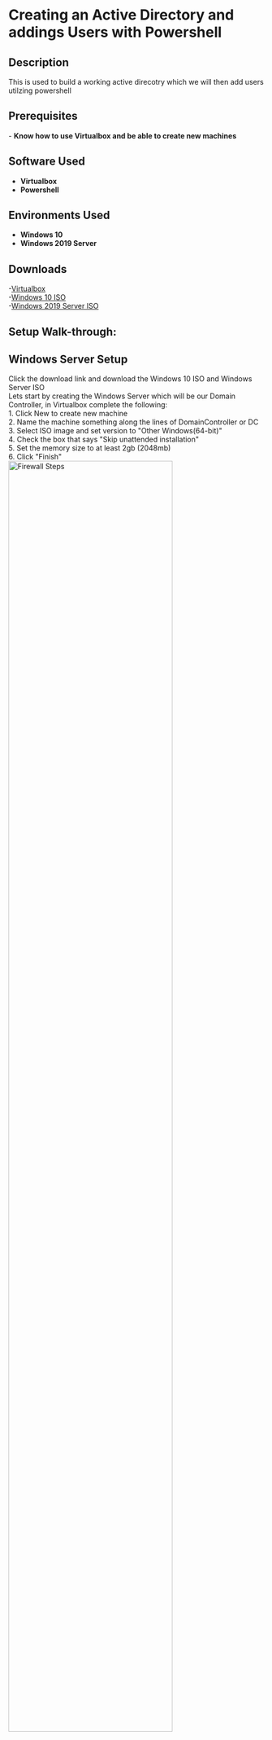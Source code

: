 <h1>Creating an Active Directory and addings Users with Powershell</h1>


<h2>Description</h2>
This is used to build a working active direcotry which we will then add users utilzing powershell 
<br />

<h2>Prerequisites</h2>
- <b>Know how to use Virtualbox and be able to create new machines</b> 

<h2>Software Used</h2>

- <b>Virtualbox </b>
- <b>Powershell </b> 


<h2>Environments Used </h2>

- <b>Windows 10</b>
- <b>Windows 2019 Server</b>

<h2>Downloads</h2>

-[Virtualbox](https://www.virtualbox.org/wiki/Downloads) <br/>
-[Windows 10 ISO](https://www.microsoft.com/en-us/software-download/windows10) <br/> 
-[Windows 2019 Server ISO](https://www.microsoft.com/en-us/evalcenter/download-windows-server-2019) <br/>


<h2>Setup Walk-through:</h2>

<p align="left">
<h2>Windows Server Setup</h2>
Click the download link and download the Windows 10 ISO and Windows Server ISO <br/> 
Lets start by creating the Windows Server which will be our Domain Controller, in Virtualbox complete the following: <br/>
1. Click New to create new machine <br/>
2. Name the machine something along the lines of DomainController or DC <br/>
3. Select ISO image and set version to "Other Windows(64-bit)" <br/>
4. Check the box that says "Skip unattended installation" <br/>
5. Set the memory size to at least 2gb (2048mb) <br/>
6. Click "Finish" <br/>
<img src="https://i.imgur.com/ZaG6frf.png" height="80%" width="80%" alt="Firewall Steps"/>
<br />
<br />
Select the machine you made and click on settings <br/>
Go to the network tab <br/>
For adpater 1 select "attached to:" and choose NAT <br/>
Select adapter 2 and click the box taht says "Enable Network Adapter" <br/>
Select "attached to:" and choose Internal <br/>
<img src="https://i.imgur.com/CTg6lgB.png" height="80%" width="80%" alt="Firewall Steps"/> 
<br />
<br />
Start the machine to begin the installation <br/>
Once a window pops up click next and then "Install Now" <br/>
Select the "Windows Server 2019 Standard Evaluation (Desktop Experience)" <br/>
Keep going through until it asks which type of installation you want, select "Custom" then Next <br/>
The installation will take some time <br/>
Once you get to customize settings, enter any password that is simple and you'll remember and click finish <br/>
<img src="https://i.imgur.com/n1qQBhv.png" height="80%" width="80%" alt="Firewall Steps"/> 
<br />
<br />
Now to unlock the machine requires a special input that virtual machines dont allow <br/>
So on the top of the machine click on "Input" and then click Keyboard and select "Insert Ctrl+Alt+Del" <br/>
Enter the password you made earlier <br/>

<h2>Optional: Guest additions installation</h2>
This section is to install guesst additions which will help to scale your vm window size and help it run smoother but you can skip this <br/>
<br/>
On the top of your machine click on "devices" and select "Insert guest additions CD image"
Go to File explorer (Click the folder icon on the bottom) 
Click on "This PC" and select virtual box guest additions 
<img src="https://i.imgur.com/4JwmdG8.png" height="80%" width="80%" alt="Firewall Steps"/>  
<br />
<br />
Click on the "VBoxWindowsAdditions-amd64" and click through all the default options <br/>
Click on the "I want to manually reboot later" option <br/>
Shut the VM down by right clicking on the power button and selecting shutdown <br/>
<img src="https://i.imgur.com/vLerNjf.png" height="80%" width="80%" alt="Firewall Steps"/> 
<br />
<br />
Start the machine and login again, and you should be all done with the optional guest installations! <br/>

<h2>Windows Server Setup part 2</h2>
At the bottom right of the machine click on the network icon (looks like a small computer) then click network <br/>
Click "Change adapter options" <br/> 
<img src="https://i.imgur.com/F1SNBdZ.png" height="80%" width="80%" alt="Firewall Steps"/> 
<br />
<br />
Here we will have to figure out which of the 2 network connections is the internet and which is the internal network <br/>
Right click on one of the connections and select "Status" then click "Details" <br/>
In the IPv4 section if you see an ip along the lines of 10.0.0.1 or anything starting with 10 this is most likley your home internet <br/>
<br/>

<p align="Center">
Home Internet Connection <br/>
<img src="https://i.imgur.com/ChwzdEh.png" height="80%" width="80%" alt="Firewall Steps"/>
<br />
<br />
Internal Network Connection
<img src="https://i.imgur.com/oN0Za4O.png" height="80%" width="80%" alt="Firewall Steps"/>
<br />
<br />

<p align="Left">
Right click on your Home Internet connection and select "rename" <br/>
Rename it to something like "internet" or "homeInternet" <br/>
Right click on your Internal Network connection and select "rename" <br/>
Rename it to something like "Internal" or "X_Internal_X" <br/>
<img src="https://i.imgur.com/cTjFVVJ.png" height="80%" width="80%" alt="Firewall Steps"/>
<br />
<br />
Right click on your internal network and select "Properties" <br/>
Double click on the option "Internet Protocol Version 4 (TCP/IP)" <br/>
Make sure what you enter matches exactly as the following image <br/>
<img src="https://i.imgur.com/M41QkW1.png" height="80%" width="80%" alt="Firewall Steps"/>
<br />
<br />
Click "Ok" to finish <br/>
Now we're going to rename our PC, right click on the windows icon in the bottom left <br/>
Click "System" <br/>
Click "Rename this PC" and name it something like "DomainController" or "DC" <br/>
Click "Next" then "Restart Now" <br/>
<img src="https://i.imgur.com/piM21Yi.png" height="80%" width="80%" alt="Firewall Steps"/>
<br />
<br />
Now we're going to install Active Directory domain services <br/>
Log back into your machine and on the server manager page that appears click on "Add roles and features" <br/>
Keep selecting the default values for each section until you get to the "server role" section <br/>
Select "Active Directory Domain Services" then click add features on the new popup <br/>
Then keep clicking next until you are able to click install and wait for the installation <br/>
<img src="https://i.imgur.com/9q6kJAc.png" height="80%" width="80%" alt="Firewall Steps"/>
<br />
<br />
On the top Server manager dashboard there should be a flag icon witha yellow warning symbol <br/>
Click on it and click "Promote this server to a domain controller" <br/>
<img src="https://i.imgur.com/9wa1U9J.png" height="80%" width="80%" alt="Firewall Steps"/> 
<br />
<br />
Select "Add a new forest" <br/>
Name the domain anything you want (example: mydomain.com) <br/>
<img src="https://i.imgur.com/arxLoSX.png" height="80%" width="80%" alt="Firewall Steps"/>
<br />
<br />
Click Next <br/>
Enter any password you'll remember <br/>
Keep clicking next until you are able to install, then install <br/>
Log back in to the machine and click on the windows start icon in the bottom left <br/>
Click on "Windows Adminstrative tools" <br/>
Click on "Active Directory User and Computers"  <br/>
<img src="https://i.imgur.com/nfk4oab.png" height="80%" width="80%" alt="Firewall Steps"/>
<br />
<br />
Righ click on the domain name you made (Ex: mydomain.com) then select "New" and click on "Organizational Unit" <br/>
Name the folder "_ADMINS" and uncheck the box below it <br/>
<img src="https://i.imgur.com/FIJX7Aj.png" height="80%" width="80%" alt="Firewall Steps"/>
<br />
<br />
Right click on the new "_ADMINS" folder and select "New" <br/>
Click "User" <br/>
Fill in your name for First name and last name sections <br/>
In "User logon name" put a- and then your first initial with your last name (EX: a-rrivera) <br/>
<img src="https://i.imgur.com/BgFLpXw.png" height="80%" width="80%" alt="Firewall Steps"/>
<br />
<br />
Click Next <br/>
Enter a password you will remember <br/>
Make sure the only thing that is checked is "Password Never Expires"  <br/>
<img src="https://i.imgur.com/Cy2z2WW.png" height="80%" width="80%" alt="Firewall Steps"/>
<br />
<br />
Click Next and Finish <br/>
You will see the new User created, right click on it and select "Properties" <br/>
Select the "Member of" tab <br/>
Click on "Add" <br/>
Type in "domain admins" and click "Check Names" which should resolve the name you entered  <br/>
<img src="https://i.imgur.com/h3yFmj3.png" height="80%" width="80%" alt="Firewall Steps"/>
<br />
<br />
Click Ok and then click "Apply" <br/>
Right click on the windows icon in the bottom left and click Sign Out <br/>
Select "Other User" <br/>
To login use the account you created earlier (EX: a-rrivera)  <br/>
<img src="https://i.imgur.com/YhPzbSq.png" height="80%" width="80%" alt="Firewall Steps"/>
<br />
<br />
Now we will install Ras/NAT <br/>
On the Server manager dashboard click on "Add roles and features" <br/>
Click next until you get to the "Server Roles" section <br/>
Select "Remote Access" and click next until you get to the "Role Services" section <br/>
Select "Routing" and click "Add Features" <br/>
Click Next until you get to install and begin the installation <br/>
<br />
<br />
On the Server Manager dashboard, on the top right click on "Tools" and select "Routing and remote Access" <br/>
Right click on where it says your pc name (local) (EX: DC (local)) and select "Configure and Enable Routing and Remote Access" <br/>
Click Next and select NAT <br/>
Select the Home Internet interface you named (Note: if nothing appears in the table then click cancel and navigate back to the section and it should appear this time) <br/>
Then Click Next and Finish <br/>
<img src="https://i.imgur.com/2JJvCMH.png" height="80%" width="80%" alt="Firewall Steps"/>
<br />
<br />
Your PC Name (local) should now have a green arrow on it to indicate it was successful <br/>
Now we will setup a DHCP server for new users for our WIndows 10 client <br/>
On the Server manager dashboard click on "Add roles and features" <br/>
Click next until you get to the "Server Roles" section <br/>
Select "DHCP Server" and click "Add Features" <br/>
Finish and install <br/>
<br />
<br />
On the Server Manager dashboard, on the top right click on "Tools" and select "DHCP" <br/>
On the left side of the table click on your domain dropdown (EX: dc.mydomain.com) <br/>
<img src="https://i.imgur.com/3xfy1kB.png" height="80%" width="80%" alt="Firewall Steps"/>
<br />
<br />
Right click on IPv4 and select "New Scope" <br/>
You can name it whatever you want but I'll name it after the ip range (EX: 172.16.0.100-200) <br/>
Click next and make sure what you enter exactly macthes the following screen shot <br/>
<img src="https://i.imgur.com/67j0re1.png" height="80%" width="80%" alt="Firewall Steps"/>
<br />
<br />
Keep the defaults for each section until you get to "Router (Default Gateway)" <br/>
Here you will enter the ip 172.16.0.1 and click "Add" <br/>
Click through everything else until you click finish  <br/>
<br />
<br />
Right click on your domain name (EX: dc.mydomain.com) and select "Authorize" <br/>
Right click it again and select "Refresh" <br/>
Green arrows should appear on the IPv4 and IPv6 icons <br/>
<img src="https://i.imgur.com/EkgPEs5.png" height="80%" width="80%" alt="Firewall Steps"/>
<br />
<br />




















  














  
</p>
